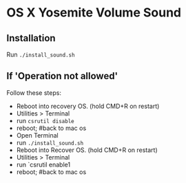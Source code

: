 # OS X Yosemite Volume Sound

## Installation

Run `./install_sound.sh`

## If 'Operation not allowed'

Follow these steps:

* Reboot into recovery OS. (hold CMD+R on restart)
* Utilities > Terminal
* run `csrutil disable`
* reboot; #back to mac os
* Open Terminal
* run `./install_sound.sh`
* Reboot into Recover OS. (hold CMD+R on restart)
* Utilities > Terminal
* run `csrutil enable1
* reboot; #back to mac os
